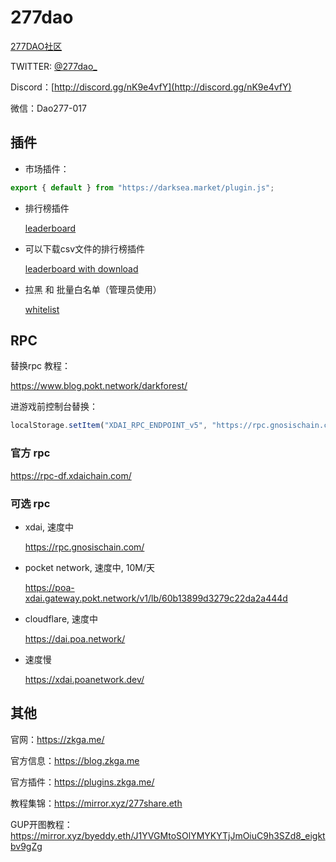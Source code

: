# 277dao

[277DAO社区](http://www.277dao.com/)

TWITTER: [@277dao_](https://twitter.com/277dao_)

Discord：[http://discord.gg/nK9e4vfY](http://discord.gg/nK9e4vfY)

微信：Dao277-017


## 插件


* 市场插件：

```js
export { default } from "https://darksea.market/plugin.js";
```


* 排行榜插件
  
  [leaderboard](./plugins/leaderboard.js)

* 可以下载csv文件的排行榜插件

  [leaderboard with download](./plugins/leaderboard_with_download.js)

* 拉黑 和 批量白名单（管理员使用）

  [whitelist](./plugins/whitelist.js)

## RPC

替换rpc 教程：

https://www.blog.pokt.network/darkforest/

进游戏前控制台替换：

```js
localStorage.setItem("XDAI_RPC_ENDPOINT_v5", "https://rpc.gnosischain.com/");
```

### 官方 rpc

https://rpc-df.xdaichain.com/

### 可选 rpc

* xdai, 速度中

  https://rpc.gnosischain.com/

* pocket network, 速度中, 10M/天

  https://poa-xdai.gateway.pokt.network/v1/lb/60b13899d3279c22da2a444d

* cloudflare, 速度中

  https://dai.poa.network/ 

* 速度慢

  https://xdai.poanetwork.dev/


## 其他


官网：https://zkga.me/

官方信息：https://blog.zkga.me

官方插件：https://plugins.zkga.me/

教程集锦：https://mirror.xyz/277share.eth

GUP开图教程：https://mirror.xyz/byeddy.eth/J1YVGMtoSOlYMYKYTjJmOiuC9h3SZd8_eigktbv9gZg




